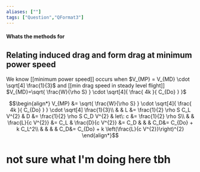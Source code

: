 ```yaml
---
aliases: [""]
tags: ["Question","QFormat3"]
---
```


#### Whats the methods for
## Relating induced drag and form drag at minimum power speed
We know [[minimum power speed]] occurs when $V_{MP} = V_{MD} \cdot \sqrt[4] \frac{1}{3}$ and [[min drag speed in steady level flight]] $V_{MD}=\sqrt{ \frac{W}{\rho S} } \cdot \sqrt[4]{  \frac{ 4k }{ C_{Do} }   }$

$$\begin{align*}
  V_{MP} &= \sqrt{ \frac{W}{\rho S} } \cdot \sqrt[4]{  \frac{ 4k }{ C_{Do} }   } \cdot \sqrt[4] \frac{1}{3}\\ 
& & L &= \frac{1}{2} \rho S C_L V^{2} & D &= \frac{1}{2} \rho S C_D V^{2} & let\: c &= \frac{1}{2} \rho S\\
& & \frac{L}{c V^{2}} &=  C_L  & \frac{D}{c V^{2}} &=  C_D & & & C_D&= C_{Do} + k C_L^2\\
& & &  & C_D&= C_{Do} + k \left(\frac{L}{c V^{2}}\right)^{2}
\end{align*}$$

# not sure what I'm doing here tbh